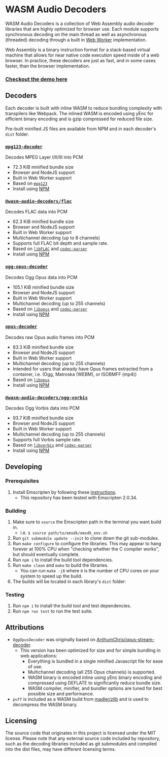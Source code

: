 # WASM Audio Decoders

WASM Audio Decoders is a collection of Web Assembly audio decoder libraries that are highly optimized for browser use. Each module supports synchronous decoding on the main thread as well as asynchronous (threaded) decoding through a built in [Web Worker](https://developer.mozilla.org/en-US/docs/Web/API/Web_Workers_API) implementation.

Web Assembly is a binary instruction format for a stack-based virtual machine that allows for near native code execution speed inside of a web browser. In practice, these decoders are just as fast, and in some cases faster, than the browser implementation.

### [Checkout the demo here](https://eshaz.github.io/wasm-audio-decoders/)

## Decoders

Each decoder is built with inline WASM to reduce bundling complexity with transpilers like Webpack. The inlined WASM is encoded using yEnc for efficient binary encoding and is gzip compressed for reduced file size.

Pre-built minified JS files are available from NPM and in each decoder's `dist` folder.

### [`mpg123-decoder`](https://github.com/eshaz/wasm-audio-decoders/tree/master/src/mpg123-decoder)
Decodes MPEG Layer I/II/III into PCM
  * 72.3 KiB minified bundle size
  * Browser and NodeJS support
  * Built in Web Worker support
  * Based on [`mpg123`](https://www.mpg123.de/)
  * Install using [NPM](https://www.npmjs.com/package/mpg123-decoder)

### [`@wasm-audio-decoders/flac`](https://github.com/eshaz/wasm-audio-decoders/tree/master/src/flac)
Decodes FLAC data into PCM
  * 62.3 KiB minified bundle size
  * Browser and NodeJS support
  * Built in Web Worker support
  * Multichannel decoding (up to 8 channels)
  * Supports full FLAC bit depth and sample rate.
  * Based on [`libFLAC`](https://github.com/xiph/flac) and [`codec-parser`](https://github.com/eshaz/codec-parser)
  * Install using [NPM](https://www.npmjs.com/package/@wasm-audio-decoders/flac)

### [`ogg-opus-decoder`](https://github.com/eshaz/wasm-audio-decoders/tree/master/src/ogg-opus-decoder)
Decodes Ogg Opus data into PCM
  * 105.1 KiB minified bundle size
  * Browser and NodeJS support
  * Built in Web Worker support
  * Multichannel decoding (up to 255 channels)
  * Based on [`libopus`](https://github.com/xiph/opus) and [`codec-parser`](https://github.com/eshaz/codec-parser)
  * Install using [NPM](https://www.npmjs.com/package/ogg-opus-decoder)

### [`opus-decoder`](https://github.com/eshaz/wasm-audio-decoders/tree/master/src/opus-decoder)
Decodes raw Opus audio frames into PCM
  * 83.3 KiB minified bundle size
  * Browser and NodeJS support
  * Built in Web Worker support
  * Multichannel decoding (up to 255 channels)
  * Intended for users that already have Opus frames extracted from a container, i.e. (Ogg, Matroska (WEBM), or ISOBMFF (mp4))
  * Based on [`libopus`](https://github.com/xiph/opus)
  * Install using [NPM](https://www.npmjs.com/package/opus-decoder)

### [`@wasm-audio-decoders/ogg-vorbis`](https://github.com/eshaz/wasm-audio-decoders/tree/master/src/ogg-vorbis)
Decodes Ogg Vorbis data into PCM
  * 93.7 KiB minified bundle size
  * Browser and NodeJS support
  * Built in Web Worker support
  * Multichannel decoding (up to 255 channels)
  * Supports full Vorbis sample rate.
  * Based on [`libvorbis`](https://github.com/xiph/vorbis) and [`codec-parser`](https://github.com/eshaz/codec-parser)
  * Install using [NPM](https://www.npmjs.com/@wasm-audio-decoders/ogg-vorbis)

## Developing

### Prerequisites
1. Install Emscripten by following these [instructions](https://kripken.github.io/emscripten-site/docs/getting_started/downloads.html#installation-instructions).
   * This repository has been tested with Emscripten 2.0.34.

### Building
1. Make sure to `source` the Emscripten path in the terminal you want build in.
   * i.e. `$ source path/to/emsdk/emsdk_env.sh`
1. Run `git submodule update --init` to clone down the git sub-modules.
1. Run `make configure` to configure the libraries. This may appear to hang forever at 100% CPU
   when "checking whether the C compiler works", but should eventually complete.
1. Run `npm i` to install the build tool dependencies.
1. Run `make clean` and `make` to build the libraries.
   * You can run `make -j8` where `8` is the number of CPU cores on your system to speed up the build.
1. The builds will be located in each library's `dist` folder:

### Testing
1. Run `npm i` to install the build tool and test dependencies.
1. Run `npm run test` to run the test suite.

## Attributions

* `OggOpusDecoder` was originally based on [AnthumChris/opus-stream-decoder](https://github.com/AnthumChris/opus-stream-decoder).
  * This version has been optimized for size and for simple bundling in web applications:
    * Everything is bundled in a single minified Javascript file for ease of use.
    * Multichannel decoding (all 255 Opus channels) is supported.
    * WASM binary is encoded inline using yEnc binary encoding and compressed using DEFLATE to significantly reduce bundle size.
    * WASM compiler, minifier, and bundler options are tuned for best possible size and performance.
* `puff` is included as a WASM build from [madler/zlib](https://github.com/madler/zlib/tree/master/contrib/puff) and is used to decompress the WASM binary.

## Licensing

The source code that originates in this project is licensed under the MIT license. Please note that any external source code included by repository, such as the decoding libraries included as git submodules and compiled into the dist files, may have different licensing terms.
